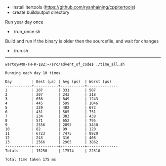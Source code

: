 - install itertools (https://github.com/ryanhaining/cppitertools)
- create buildoutput directory

Run year day once
- ./run_once.sh <year> <day>

Build and run <year> <day> if the binary is older then the sourcefile, and wait for changes
- ./run.sh <year> <day>


---
```
wartoy@MU-TH-R-182:~/src/advent_of_code$ ./time_all.sh 

Running each day 10 times

Day         | Best (µs) | Avg (µs)  | Worst (µs)
------------+-----------+-----------+--------------
1           | 207       | 331       | 507
2           | 207       | 243       | 318
3           | 656       | 849       | 1243
4           | 445       | 599       | 1046
5           | 329       | 402       | 672
6           | 431       | 505       | 751
7           | 234       | 303       | 438
8           | 571       | 652       | 795
9           | 2556      | 2895      | 3430
10          | 82        | 99        | 120
11          | 6723      | 7475      | 8920
12          | 243       | 316       | 408
13          | 2566      | 2905      | 3862
------------+-----------+-----------+--------------
Totals      | 15250     | 17574     | 22510

Total time taken 175 ms
```

